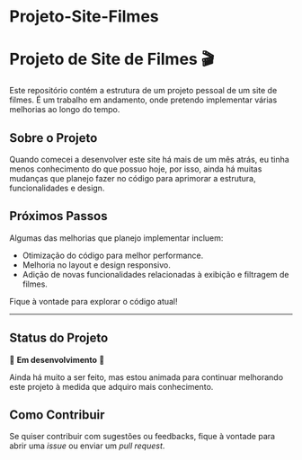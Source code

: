 # Projeto-Site-Filmes

# Projeto de Site de Filmes 🎬

Este repositório contém a estrutura de um projeto pessoal de um site de filmes. É um trabalho em andamento, onde pretendo implementar várias melhorias ao longo do tempo.

## Sobre o Projeto

Quando comecei a desenvolver este site há mais de um mês atrás, eu tinha menos conhecimento do que possuo hoje, por isso, ainda há muitas mudanças que planejo fazer no código para aprimorar a estrutura, funcionalidades e design. 

## Próximos Passos

Algumas das melhorias que planejo implementar incluem:
- Otimização do código para melhor performance.
- Melhoria no layout e design responsivo.
- Adição de novas funcionalidades relacionadas à exibição e filtragem de filmes.

Fique à vontade para explorar o código atual!

---

## Status do Projeto

🚧 **Em desenvolvimento** 🚧

Ainda há muito a ser feito, mas estou animada para continuar melhorando este projeto à medida que adquiro mais conhecimento.

## Como Contribuir

Se quiser contribuir com sugestões ou feedbacks, fique à vontade para abrir uma _issue_ ou enviar um _pull request_.

